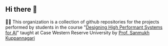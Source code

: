 ## Hi there 👋


🙋‍♀️ This organization is a collection of github repositories for the projects performed by students in the course "[Designing High Performant Systems for AI](https://sanmukh.research.st/courses/2923-designing-high-performant-systems-for-ai)" taught at Case Western Reserve University by [Prof. Sanmukh Kuppannagari](https://sanmukh.research.st/)


